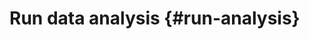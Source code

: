 # Run data analysis {#run-analysis}
<!--
create results directory

ssh ubuntu@vm-34-245-95-14.rosettavm.com -i private-keys-m-cad2e4b8-770c-4574-b923-a3cfcece2da3-0.pem

scp -i private-keys-m-cad2e4b8-770c-4574-b923-a3cfcece2da3-0.pem ~/scripts/knn_classification_wheat_seeds.R ubuntu@vm-34-245-95-14.rosettavm.com:/home/ubuntu/

scp -i private-keys-m-cad2e4b8-770c-4574-b923-a3cfcece2da3-0.pem ~/git_repositories/big-data-cloud/scripts/knn_classification_wheat_seeds.R ubuntu@vm-34-245-95-14.rosettavm.com:/home/ubuntu/
-->
